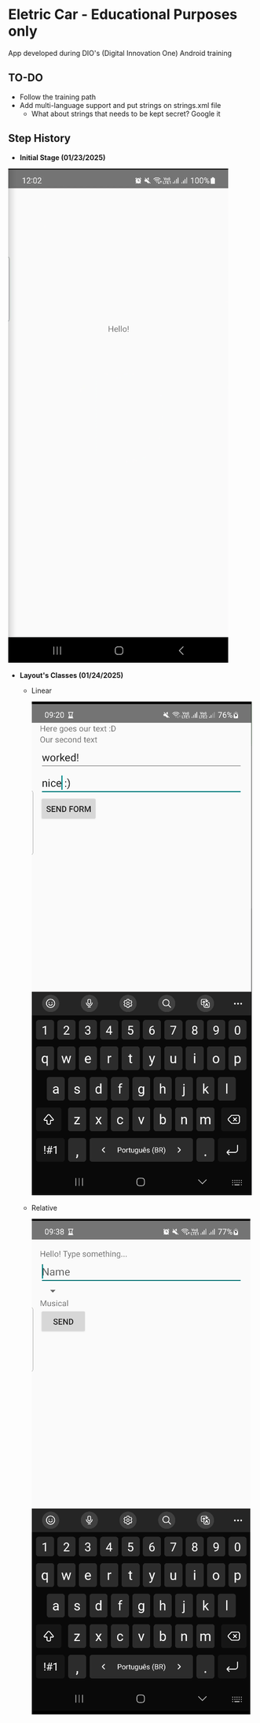 # Eletric Car - Educational Purposes only
App developed during DIO's (Digital Innovation One) Android training

## TO-DO
+ Follow the training path
+ Add multi-language support and put strings on strings.xml file
    - What about strings that needs to be kept secret? Google it

## Step History
+ **Initial Stage (01/23/2025)**

![](./readme_imgs/00_hello.png)

+ **Layout's Classes (01/24/2025)**
    - Linear

        ![](./readme_imgs/01_layouts.png)

    - Relative
    
        ![](./readme_imgs/02_layouts.png)